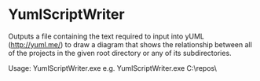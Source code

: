 # YumlScriptWriter

Outputs a file containing the text required to input into yUML (http://yuml.me/) to draw a diagram that shows the relationship between all of the projects in the given root directory or any of its subdirectories.

Usage: YumlScriptWriter.exe <rootDirectory>
  e.g. YumlScriptWriter.exe C:\repos\
